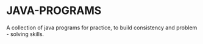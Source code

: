 # JAVA-PROGRAMS
A collection of java programs for practice, to build consistency and problem - solving skills.
